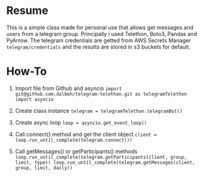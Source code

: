 # Resume
This is a simple class made for personal use that allows get messages and users from a telegram group. Principally i used Telethon, Boto3, Pandas and PyArrow.  The telegram credentials are getted from AWS Secrets Manager `telegram/credentials` and the results are stored in s3 buckets for default.

# How-To
1. Import file from Github and asyncio
`import git@github.com:dalbeh/telegram-telethon.git as telegramTelethon
import asyncio`

2. Create class instance
`telegram = telegramTelethon.telegramBot()`

3. Create async loop
`loop = asyncio.get_event_loop()`

5. Call connect() method and get the client object
`client = loop.run_until_complete(telegram.connect())`

7. Call getMessages() or getParticipants() methods
`loop.run_until_complete(telegram.getParticipants(client, group, limit, type))
loop.run_until_complete(telegram.getMessages(client, group, limit, daily))`
